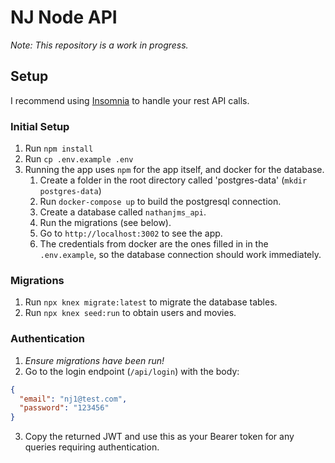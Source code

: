 # NJ Node API

_Note: This repository is a work in progress._

## Setup

I recommend using [Insomnia](https://insomnia.rest/) to handle your rest API calls.

### Initial Setup

1. Run `npm install`
1. Run `cp .env.example .env`
1. Running the app uses `npm` for the app itself, and docker for the database.
   1. Create a folder in the root directory called 'postgres-data' (`mkdir postgres-data`)
   1. Run `docker-compose up` to build the postgresql connection.
   1. Create a database called `nathanjms_api`.
   1. Run the migrations (see below).
   1. Go to `http://localhost:3002` to see the app.
   1. The credentials from docker are the ones filled in in the `.env.example`, so the database connection should work immediately.

### Migrations

1. Run `npx knex migrate:latest` to migrate the database tables.
1. Run `npx knex seed:run` to obtain users and movies.

### Authentication

1. _Ensure migrations have been run!_
2. Go to the login endpoint (`/api/login`) with the body:

```json
{
  "email": "nj1@test.com",
  "password": "123456"
}
```

3. Copy the returned JWT and use this as your Bearer token for any queries requiring authentication.
